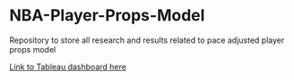 # NBA-Player-Props-Model
Repository to store all research and results related to pace adjusted player props model

[Link to Tableau dashboard here](https://public.tableau.com/views/NBADailyMatchupAdvantages2023/TeamMatchupSummary?:language=en-US&:display_count=n&:origin=viz_share_link)
